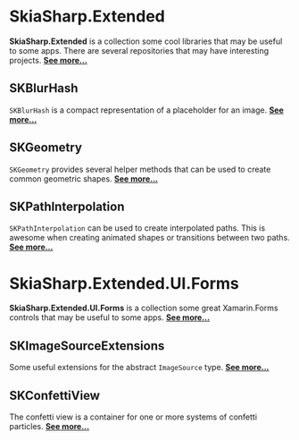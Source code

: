 # SkiaSharp.Extended

**SkiaSharp.Extended** is a collection some cool libraries that may be
useful to some apps. There are several repositories that may have
interesting projects. [**See more...**](api/extended/index)

## SKBlurHash

`SKBlurHash` is a compact representation of a placeholder for an image. [**See more...**](api/extended/skblurhash)

## SKGeometry

`SKGeometry` provides several helper methods that can be used to create common geometric shapes. [**See more...**](api/extended/skgeometry)

## SKPathInterpolation

`SKPathInterpolation` can be used to create interpolated paths. This is awesome when creating animated shapes or transitions between two paths. [**See more...**](api/extended/skpathinterpolation)

# SkiaSharp.Extended.UI.Forms

**SkiaSharp.Extended.UI.Forms** is a collection some great Xamarin.Forms controls
that may be useful to some apps. [**See more...**](api/ui/index)

## SKImageSourceExtensions

Some useful extensions for the abstract `ImageSource` type. [**See more...**](api/ui/skimagesourceextensions)

## SKConfettiView

The confetti view is a container for one or more systems of confetti particles. [**See more...**](api/ui/skconfettiview)
